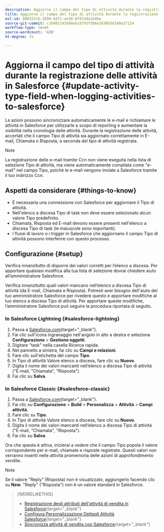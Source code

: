 ```yaml
---
description: Aggiorna il campo del tipo di attività durante la registrazione delle attività in Salesforce - Documenti Marketo - Documentazione del prodotto
title: Aggiorna il campo del tipo di attività durante la registrazione delle attività in Salesforce
exl-id: 800323cb-2b99-42f1-ae30-0f87a9a1b4be
source-git-commit: c16081143588ebc0793f5b6e2630b58348e27124
workflow-type: tm+mt
source-wordcount: '420'
ht-degree: 1%

---
```


# Aggiorna il campo del tipo di attività durante la registrazione delle attività in Salesforce {#update-activity-type-field-when-logging-activities-to-salesforce}

Le azioni possono sincronizzare automaticamente le e-mail e richiamare le attività in Salesforce per utilizzarle a scopo di reporting e aumentare la visibilità nella cronologia delle attività. Durante la registrazione delle attività, accertati che il campo Tipo di attività sia aggiornato correttamente in E-mail, Chiamata o Risposta, a seconda del tipo di attività registrata.

>[!NOTE]
>
>La registrazione delle e-mail tramite Ccn non viene eseguita nella lista di selezione Tipo di attività, ma viene automaticamente compilata come &quot;e-mail&quot; nel campo Tipo, poiché le e-mail vengono inviate a Salesforce tramite il tuo indirizzo Ccn.

## Aspetti da considerare {#things-to-know}

* È necessaria una connessione con Salesforce per aggiornare il Tipo di attività.
* Nell&#39;elenco a discesa Tipo di task non deve essere selezionato alcun valore Tipo predefinito.
* Chiamata, Risposta ed E-mail devono essere presenti nell&#39;elenco a discesa Tipo di task (le maiuscole sono importanti).
* I flussi di lavoro o i trigger in Salesforce che aggiornano il campo Tipo di attività possono interferire con questo processo.

## Configurazione {#setup}

Verifica innanzitutto di disporre dei valori corretti per l’elenco a discesa. Per apportare qualsiasi modifica alla tua lista di selezione dovrai chiedere aiuto all’amministratore Salesforce.

Verifica innanzitutto quali valori mancano nell’elenco a discesa Tipo di attività (da E-mail, Chiamata e Risposta). Potresti aver bisogno dell&#39;aiuto del tuo amministratore Salesforce per rivedere questo e apportare modifiche al tuo elenco a discesa Tipo di attività. Per apportare queste modifiche, l’amministratore Salesforce può seguire la procedura riportata di seguito.

### In Salesforce Lightning {#salesforce-lightning}

1. Passa a [Salesforce.com](https://salesforce.com){target="_blank"}.
1. Fai clic sull&#39;icona ingranaggio nell&#39;angolo in alto a destra e seleziona **Configurazione** > **Gestione oggetti**.
1. Digitare &quot;task&quot; nella casella Ricerca rapida.
1. Nel pannello a sinistra, fai clic su **Campi e relazioni**.
1. Fare clic sull&#39;etichetta del campo **Tipo**.
1. In Tipo di attività Valore elenco a discesa, fare clic su **Nuovo**.
1. Digita il nome dei valori mancanti nell’elenco a discesa Tipo di attività (&quot;E-mail, &quot;Chiamata&quot;, &quot;Risposta&quot;).
1. Fai clic su **Salva**.

### In Salesforce Classic {#salesforce-classic}

1. Passa a [Salesforce.com](https://salesforce.com){target="_blank"}.
1. Fai clic su **Configurazione** > **Build** > **Personalizza** > **Attività** > **Campi attività**.
1. Fare clic su **Tipo**.
1. In Tipo di attività Valore elenco a discesa, fare clic su **Nuovo**.
1. Digita il nome dei valori mancanti nell’elenco a discesa Tipo di attività (&quot;E-mail, &quot;Chiamata&quot;, &quot;Risposta&quot;).
1. Fai clic su **Salva**.

Ora che questa è attiva, inizierai a vedere che il campo Tipo popola il valore corrispondente per e-mail, chiamate e risposte registrate. Questi valori _non_ verranno inseriti nelle attività promemoria delle azioni di approfondimento vendite.

>[!NOTE]
>
>Se il valore &quot;Reply&quot; (Risposta) non è visualizzato, aggiungerlo facendo clic su **New**. &quot;Reply&quot; (&quot;Risposta&quot;) non è un valore standard in Salesforce.

>[!MORELIKETHIS]
>
>* [Registrazione degli attributi dell&#39;attività di vendita in Salesforce](/help/marketo/product-docs/marketo-sales-insight/actions/crm/salesforce-package-configuration/logging-sales-activity-attributes-to-salesforce.md){target="_blank"}
>* [Configura Personalizzazione Dettagli Attività Salesforce](/help/marketo/product-docs/marketo-sales-insight/actions/crm/salesforce-integration/configure-salesforce-activity-detail-customization.md){target="_blank"}
>* [Sincronizza attività di vendita con Salesforce](/help/marketo/product-docs/marketo-sales-insight/actions/crm/salesforce-integration/sync-sales-activities-to-salesforce.md){target="_blank"}
